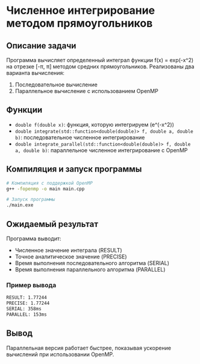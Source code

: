 # Численное интегрирование методом прямоугольников

## Описание задачи
Программа вычисляет определенный интеграл функции f(x) = exp(-x^2) на отрезке [-π, π] методом средних прямоугольников. 
Реализованы два варианта вычисления:
1. Последовательное вычисление
2. Параллельное вычисление с использованием OpenMP

## Функции
- `double f(double x)`: функция, которую интегрируем (e^(-x^2))
- `double integrate(std::function<double(double)> f, double a, double b)`: последовательное численное интегрирование
- `double integrate_parallel(std::function<double(double)> f, double a, double b)`: параллельное численное интегрирование с OpenMP

## Компиляция и запуск программы
```bash
# Компиляция с поддержкой OpenMP
g++ -fopenmp -o main main.cpp

# Запуск программы
./main.exe
```

## Ожидаемый результат
Программа выводит:
- Численное значение интеграла (RESULT)
- Точное аналитическое значение (PRECISE)
- Время выполнения последовательного алгоритма (SERIAL)
- Время выполнения параллельного алгоритма (PARALLEL)

### Пример вывода
```bash
RESULT: 1.77244
PRECISE: 1.77244
SERIAL: 358ms
PARALLEL: 153ms
```

## Вывод
Параллельная версия работает быстрее, показывая ускорение вычислений при использовании OpenMP.
